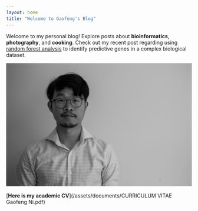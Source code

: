 ```yaml
---
layout: home
title: "Welcome to Gaofeng's Blog"
---
```


Welcome to my personal blog! Explore posts about **bioinformatics**, **photography**, and **cooking**. Check out my recent post regarding using 
<span style="color: blue;"><a href="/bioinformatics/2024/10/19/first-bioinformatics-post.html">random forest analysis</a></span> to identify predictive genes in a complex biological dataset.


![Portrait taken in 2024](/assets/images/DSC04090-2.jpg)

[**Here is my academic CV**](/assets/documents/CURRICULUM VITAE Gaofeng Ni.pdf)